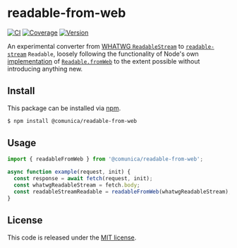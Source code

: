 # readable-from-web

[![CI](https://github.com/surilindur/readable-from-web/actions/workflows/ci.yml/badge.svg)](https://github.com/surilindur/readable-from-web/actions/workflows/ci.yml)
[![Coverage](https://coveralls.io/repos/github/surilindur/readable-from-web/badge.svg?branch=main)](https://coveralls.io/github/surilindur/readable-from-web?branch=main)
[![Version](https://badge.fury.io/js/@comunica/readable-from-web.svg)](https://www.npmjs.com/package/@comunica/readable-from-web)

An experimental converter from [WHATWG `ReadableStream`](https://streams.spec.whatwg.org/#rs-class)
to [`readable-stream`](https://github.com/nodejs/readable-stream) `Readable`,
loosely following the functionality of Node's own [implementation](https://github.com/nodejs/node/blob/0b676736a0e9ab4939c195a516aa7e82fcd839aa/lib/internal/webstreams/adapters.js#L512)
of [`Readable.fromWeb`](https://nodejs.org/api/stream.html#streamreadablefromwebreadablestream-options)
to the extent possible without introducing anything new.

## Install

This package can be installed via [npm](https://www.npmjs.com/package/@comunica/readable-from-web).

```bash
$ npm install @comunica/readable-from-web
```

## Usage

```js
import { readableFromWeb } from '@comunica/readable-from-web';

async function example(request, init) {
  const response = await fetch(request, init);
  const whatwgReadableStream = fetch.body;
  const readableStreamReadable = readableFromWeb(whatwgReadableStream);
}
```

## License

This code is released under the [MIT license](http://opensource.org/licenses/MIT).
